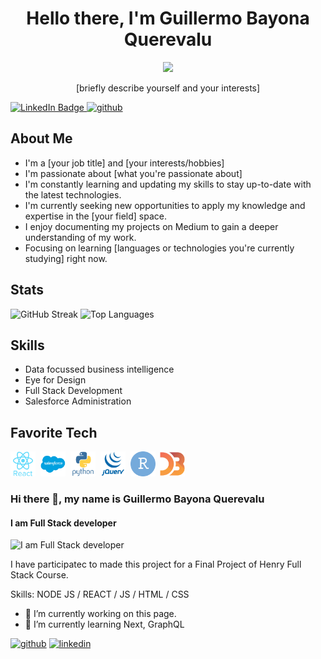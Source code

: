 <div id="header" align="center">
  <h1>Hello there, I'm Guillermo Bayona Querevalu</h1>
  <img src="[insert an image of yourself or something you like]" width="200" />
  <p>[briefly describe yourself and your interests]</p>
</div>

<div id="badges">
  <a href="[[(https://www.linkedin.com/in/guillermo-bayona-querevalu-5b94b966/)]]">
    <img src="https://img.shields.io/badge/LinkedIn-blue?style=for-the-badge&logo=linkedin&logoColor=white" alt="LinkedIn Badge"/>
  </a>
  <a href="[(https://github.com/https://github.com/gbayonaq)]">
   <img src='https://cdn.jsdelivr.net/npm/simple-icons@3.0.1/icons/github.svg' alt='github' height='40'>
  </a>
</div>

<div id="bio">
  <h2>About Me</h2>
  <ul>
    <li>I'm a [your job title] and [your interests/hobbies]</li>
    <li>I'm passionate about [what you're passionate about]</li>
    <li>I'm constantly learning and updating my skills to stay up-to-date with the latest technologies.</li>    <li>I'm currently seeking new opportunities to apply my knowledge and expertise in the [your field] space.</li>
    <li>I enjoy documenting my projects on Medium to gain a deeper understanding of my work.</li>
    <li>Focusing on learning [languages or technologies you're currently studying] right now.</li>
  </ul>
</div>

<div id="stats">
  <h2>Stats</h2>
  <img src="https://streak-stats.demolab.com?user=[gbayonaq]&theme=transparent&fire=EB5454" alt="GitHub Streak"/>
  <img src="https://github-readme-stats.vercel.app/api/top-langs/?username=[gbayonaq]&layout=compact&theme=vision-friendly-dark" alt="Top Languages"/>
</div>

<div id="skills">
  <h2>Skills</h2>
  <ul>
    <li>Data focussed business intelligence</li>
    <li>Eye for Design</li>
    <li>Full Stack Development</li>
    <li>Salesforce Administration</li>
  </ul>
</div>

## Favorite Tech
<div>
  <img src="https://github.com/devicons/devicon/blob/master/icons/react/react-original-wordmark.svg" title="React" alt="React" width="40" height="40"/>&nbsp;
  <img src="https://github.com/devicons/devicon/blob/master/icons/salesforce/salesforce-original.svg" title="SF" alt="sf" width="40" height="40"/>&nbsp;
  <img src="https://github.com/devicons/devicon/blob/master/icons/python/python-original-wordmark.svg" title="Python" alt="Py" width="40" height="40"/>&nbsp;
   <img src="https://github.com/devicons/devicon/blob/master/icons/jquery/jquery-plain-wordmark.svg" title="JQuery" alt="JQuery" width="40" height="40"/>&nbsp;
  <img src="https://github.com/devicons/devicon/blob/master/icons/rstudio/rstudio-original.svg" title="R" alt="R" width="40" height="40"/>&nbsp;
  <img src="https://github.com/devicons/devicon/blob/master/icons/d3js/d3js-original.svg"  title="D3" alt="D3" width="40" height="40"/>&nbsp;
  <div>





### Hi there 👋, my name is Guillermo Bayona Querevalu
#### I am Full Stack developer
![I am Full Stack developer](https://arturssmirnovs.github.io/github-profile-readme-generator/images/banner.png)

I have participatec to made this project for a Final Project of Henry Full Stack Course.


Skills: NODE JS / REACT / JS / HTML / CSS

- 🔭 I’m currently working on this page. 
- 🌱 I’m currently learning Next, GraphQL 


[<img src='https://cdn.jsdelivr.net/npm/simple-icons@3.0.1/icons/github.svg' alt='github' height='40'>](https://github.com/https://github.com/gbayonaq)  [<img src='https://cdn.jsdelivr.net/npm/simple-icons@3.0.1/icons/linkedin.svg' alt='linkedin' height='40'>](https://www.linkedin.com/in/guillermo-bayona-querevalu-5b94b966/)  
